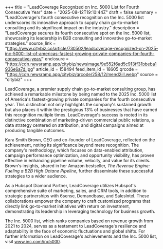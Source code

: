 +++
title = "LeadCoverage Recognized on Inc. 5000 List for Fourth Consecutive Year"
date = "2025-08-12T19:10:44Z"
draft = false
summary = "LeadCoverage's fourth consecutive recognition on the Inc. 5000 list underscores its innovative approach to supply chain go-to-market consulting and its significant impact on the industry."
description = "LeadCoverage secures its fourth consecutive spot on the Inc. 5000 list, showcasing its leadership in B2B consulting and innovative go-to-market strategies."
source_link = "https://www.citybiz.co/article/730502/leadcoverage-recognized-on-2025-inc-5000-list-of-americas-fastest-growing-private-companies-for-fourth-consecutive-year/"
enclosure = "https://cdn.newsramp.app/citybiz/newsimage/9e552f6ad5c913ff31bbeba1936e6a7d.jpg"
article_id = 158494
feed_item_id = 18605
qrcode = "https://cdn.newsramp.app/citybiz/qrcode/258/12/mend2iiI.webp"
source = "citybiz"
+++

<p>LeadCoverage, a premier supply chain go-to-market consulting group, has achieved a remarkable milestone by being named to the 2025 Inc. 5000 list of America's fastest-growing private companies for the fourth consecutive year. This distinction not only highlights the company's sustained growth but also places it within the prestigious 13% of businesses that have earned this recognition multiple times. LeadCoverage's success is rooted in its distinctive combination of marketing-driven commercial public relations, a data strategy centered on attribution, and digital campaigns aimed at producing tangible outcomes.</p><p>Kara Smith Brown, CEO and co-founder of LeadCoverage, reflected on the achievement, noting its significance beyond mere recognition. The company's methodology, which focuses on data-enabled attribution, campaign performance optimization, and opportunity visibility, has proven effective in enhancing pipeline volume, velocity, and value for its clients. Brown's insights, shared in her Amazon bestseller, <i>The Revenue Engine: Fueling a B2B High Octane Pipeline</i>, further disseminate these successful strategies to a wider audience.</p><p>As a Hubspot Diamond Partner, LeadCoverage utilizes Hubspot's comprehensive suite of marketing, sales, and CRM tools, in addition to strategic partnerships with 6sense, Demandbase, and SalesIntel. These collaborations empower the company to craft customized programs that directly link go-to-market initiatives with return on investment, demonstrating its leadership in leveraging technology for business growth.</p><p>The Inc. 5000 list, which ranks companies based on revenue growth from 2021 to 2024, serves as a testament to LeadCoverage's resilience and adaptability in the face of economic fluctuations and global shifts. For further information on LeadCoverage's achievements and the Inc. 5000 list, visit <a href='https://www.inc.com/inc5000' rel='nofollow' target='_blank'>www.inc.com/inc5000</a>.</p>